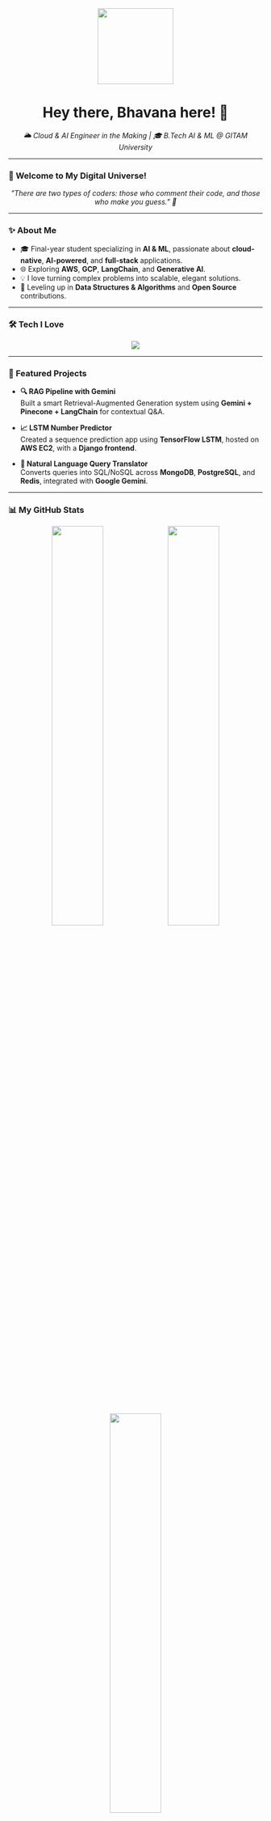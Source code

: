 <!-- Banner -->
<div align="center">
  <img src="https://media.giphy.com/media/L8K62iTDkzGX6/giphy.gif" width="150" />
  <h1>Hey there, Bhavana here! 👋</h1>
  <p><i>🌥️ Cloud & AI Engineer in the Making | 🎓 B.Tech AI & ML @ GITAM University</i></p>
</div>

---

### 🌟 Welcome to My Digital Universe!

<p align="center">
  <I>"There are two types of coders: those who comment their code, and those who make you guess." 📝</i>
</p>

---

### ✨ About Me

- 🎓 Final-year student specializing in **AI & ML**, passionate about **cloud-native**, **AI-powered**, and **full-stack** applications.
- 🌐 Exploring **AWS**, **GCP**, **LangChain**, and **Generative AI**.
- 💡 I love turning complex problems into scalable, elegant solutions.
- 🌱 Leveling up in **Data Structures & Algorithms** and **Open Source** contributions.

---

### 🛠️ Tech I Love

<div align="center">
  <img src="https://skillicons.dev/icons?i=aws,gcp,azure,python,tensorflow,streamlit,html,css,js,git" />
</div>

---

### 🚀 Featured Projects

- **🔍 RAG Pipeline with Gemini**  
  Built a smart Retrieval-Augmented Generation system using **Gemini + Pinecone + LangChain** for contextual Q&A.

- **📈 LSTM Number Predictor**  
  Created a sequence prediction app using **TensorFlow LSTM**, hosted on **AWS EC2**, with a **Django frontend**.

- **💬 Natural Language Query Translator**  
  Converts queries into SQL/NoSQL across **MongoDB**, **PostgreSQL**, and **Redis**, integrated with **Google Gemini**.

---

### 📊 My GitHub Stats

<div align="center">
  <img src="https://github-readme-stats.vercel.app/api?username=hxaxnxa&show_icons=true&theme=radical" width="45%"/>
  <img src="https://github-readme-streak-stats.herokuapp.com/?user=hxaxnxa&theme=radical" width="45%"/>
</div>

<div align="center">
  <img src="https://github-readme-stats.vercel.app/api/top-langs/?username=hxaxnxa&layout=compact&theme=radical" width="45%"/>
</div>

---

### 🏆 Achievements & Experience

- 📊 **Data Science Intern** @ Bigtapp Analytics
- 📜 **AWS Cloud Quest** badge holder
- 🎓 Certified in GCP, Coursera & NPTEL AI/ML tracks

---

### 🎯 Goals for 2025

- 🧠 Master **RAG pipelines with LLMs** and deploy on the cloud
- 💻 Solve **200+ DSA problems** on LeetCode
- 🤝 Make meaningful **open-source contributions**
- 🏁 Join and win **AI/ML hackathons**

---

### 🌸 Aesthetic Corner

<div align="center">
  <img src="https://media.giphy.com/media/l0MYC0LajbaPoEADu/giphy.gif" width="90" />
  <img src="https://media.giphy.com/media/xT0xezQGU5xCDJuCPe/giphy.gif" width="90" />
  <img src="https://media.giphy.com/media/JIX9t2j0ZTN9S/giphy.gif" width="90" />
</div>

---

### 📬 Connect with Me

<div align="center">
  <a href="https://www.linkedin.com/in/bhavana-m10012005/">
    <img src="https://img.shields.io/badge/LinkedIn-0A66C2?style=for-the-badge&logo=linkedin&logoColor=white" />
  </a>
  <a href="mailto:bhavanamedidi10@gmail.com">
    <img src="https://img.shields.io/badge/Gmail-D14836?style=for-the-badge&logo=gmail&logoColor=white" />
  </a>
  <a href="https://github.com/hxaxnxa">
    <img src="https://img.shields.io/badge/GitHub-181717?style=for-the-badge&logo=github&logoColor=white" />
  </a>
</div>

---

<div align="center">
  <sub><i>“Code with curiosity, build with love.” 💖</i></sub>
</div>

<!-- Contribution Graph -->
<p align="center">
  <img src="https://github-readme-activity-graph.vercel.app/graph?username=hxaxnxa&theme=dracula" alt="Contribution Graph" />
</p>
